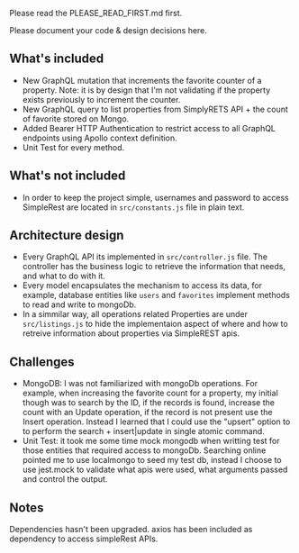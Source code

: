 Please read the PLEASE_READ_FIRST.md first.

Please document your code & design decisions here.

## What's included
- New GraphQL mutation that increments the favorite counter of a property.
  Note: it is by design that I'm not validating if the property exists previously to increment the counter.
- New GraphQL query to list properties from SimplyRETS API + the count of favorite stored on Mongo.
- Added Bearer HTTP Authentication to restrict access to all GraphQL endpoints using Apollo context definition.
- Unit Test for every method.

## What's not included
- In order to keep the project simple, usernames and password to access SimpleRest are located in `src/constants.js` file in plain text.


## Architecture design
- Every GraphQL API its implemented in `src/controller.js` file. The controller has the business logic to retrieve the information that needs, and what to do with it.
- Every model encapsulates the mechanism to access its data, for example, database entities like `users` and `favorites` implement methods to read and write to mongoDb.
- In a simmilar way, all operations related Properties are under `src/listings.js` to hide the implementaion aspect of where and how to retreive information about properties via SimpleREST apis.

## Challenges
- MongoDB: I was not familiarized with mongoDb operations. For example, when increasing the favorite count for a property, my initial though was to search by the ID, if the records is found, increase the count with an Update operation, if the record is not present use the Insert operation. Instead I learned that I could use the "upsert" option to to perform the search + insert|update in single atomic command.
- Unit Test: it took me some time mock mongodb when writting test for those entities that required access to mongoDb. Searching online pointed me to use localmongo to seed my test db, instead I choose to use jest.mock to validate what apis were used, what arguments passed and control the output.

## Notes
Dependencies hasn't been upgraded.
axios has been included as dependency to access simpleRest APIs.